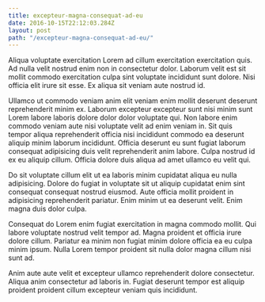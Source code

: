 ```yaml
---
title: excepteur-magna-consequat-ad-eu
date: 2016-10-15T22:12:03.284Z
layout: post
path: "/excepteur-magna-consequat-ad-eu/"
---
```


Aliqua voluptate exercitation Lorem ad cillum exercitation exercitation quis. Ad nulla velit nostrud enim non in consectetur dolor. Laborum velit est sit mollit commodo exercitation culpa sint voluptate incididunt sunt dolore. Nisi officia elit irure sit esse. Ex aliqua sit veniam aute nostrud id.

Ullamco ut commodo veniam anim elit veniam enim mollit deserunt deserunt reprehenderit minim ex. Laborum excepteur excepteur sunt nisi minim sunt Lorem labore laboris dolore dolor dolor voluptate qui. Non labore enim commodo veniam aute nisi voluptate velit ad enim veniam in. Sit quis tempor aliqua reprehenderit officia nisi incididunt commodo ea deserunt aliquip minim laborum incididunt. Officia deserunt eu sunt fugiat laborum consequat adipisicing duis velit reprehenderit anim labore. Culpa nostrud id ex eu aliquip cillum. Officia dolore duis aliqua ad amet ullamco eu velit qui.

Do sit voluptate cillum elit ut ea laboris minim cupidatat aliqua eu nulla adipisicing. Dolore do fugiat in voluptate sit ut aliquip cupidatat enim sint consequat consequat nostrud eiusmod. Aute officia mollit proident in adipisicing reprehenderit pariatur. Enim minim ut ea deserunt velit. Enim magna duis dolor culpa.

Consequat do Lorem enim fugiat exercitation in magna commodo mollit. Qui labore voluptate nostrud velit tempor ad. Magna proident et officia irure dolore cillum. Pariatur ea minim non fugiat minim dolore officia ea eu culpa minim ipsum. Nulla Lorem tempor proident sit nulla dolor magna cillum nisi sunt ad.

Anim aute aute velit et excepteur ullamco reprehenderit dolore consectetur. Aliqua anim consectetur ad laboris in. Fugiat deserunt tempor est aliquip proident proident cillum excepteur veniam quis incididunt.